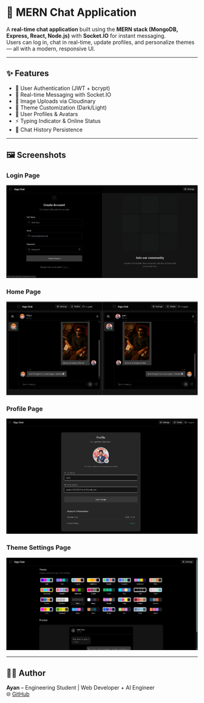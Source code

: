 # 💬 MERN Chat Application

A **real-time chat application** built using the **MERN stack (MongoDB, Express, React, Node.js)** with **Socket.IO** for instant messaging.  
Users can log in, chat in real-time, update profiles, and personalize themes — all with a modern, responsive UI.

---

## ✨ Features

- 🔐 User Authentication (JWT + bcrypt)  
- 💬 Real-time Messaging with Socket.IO  
- 📸 Image Uploads via Cloudinary  
- 🎨 Theme Customization (Dark/Light)  
- 🧍 User Profiles & Avatars  
- ⚡ Typing Indicator & Online Status  
- 🧾 Chat History Persistence  

---

## 🖼️ Screenshots

### Login Page
![Login Page](./login.png)

### Home Page
![Home Page](./chat.png)

### Profile Page
![Profile Page](./profile.png)

### Theme Settings Page
![Theme Settings Page](./theme.png)

---

## 🧑‍💻 Author

**Ayan** – Engineering Student | Web Developer + AI Engineer  
🌐 [GitHub](https://github.com/Ayan1024)
